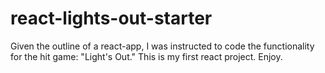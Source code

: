# react-lights-out-starter

Given the outline of a react-app, I was instructed to code the functionality for the hit game: "Light's Out." This is my first react project. Enjoy.
